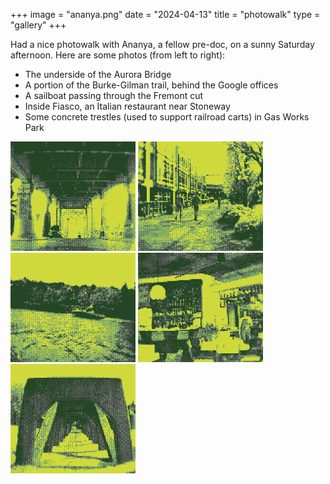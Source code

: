 +++
image = "ananya.png"
date = "2024-04-13"
title = "photowalk"
type = "gallery"
+++

Had a nice photowalk with Ananya, a fellow pre-doc, on a sunny Saturday afternoon.
Here are some photos (from left to right):

- The underside of the Aurora Bridge
- A portion of the Burke-Gilman trail, behind the Google offices
- A sailboat passing through the Fremont cut
- Inside Fiasco, an Italian restaurant near Stoneway
- Some concrete trestles (used to support railroad carts) in Gas Works Park


<img src="aurora.png" style="width:200px"/>
<img src="burke.png" style="width:200px"/>
<img src="cut.png" style="width:200px"/>
<img src="fiasco.png" style="width:200px"/>
<img src="trestle.png" style="width:200px"/>